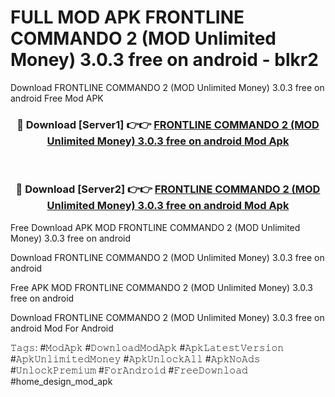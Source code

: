 # FULL MOD APK FRONTLINE COMMANDO 2 (MOD Unlimited Money) 3.0.3 free on android - blkr2
Download FRONTLINE COMMANDO 2 (MOD Unlimited Money) 3.0.3 free on android Free Mod APK

<div align="center">
<h3>🔴 Download [Server1] 👉👉 <a href="https://apk-comot.site?title=FRONTLINE_COMMANDO_2_(MOD_Unlimited_Money)_3.0.3_free_on_android">FRONTLINE COMMANDO 2 (MOD Unlimited Money) 3.0.3 free on android Mod Apk</a></h3><br>

<h3>🔴 Download [Server2] 👉👉 <a href="https://apk-comot.site?title=FRONTLINE_COMMANDO_2_(MOD_Unlimited_Money)_3.0.3_free_on_android">FRONTLINE COMMANDO 2 (MOD Unlimited Money) 3.0.3 free on android Mod Apk</a></h3>
</div>


Free Download APK MOD FRONTLINE COMMANDO 2 (MOD Unlimited Money) 3.0.3 free on android

Download FRONTLINE COMMANDO 2 (MOD Unlimited Money) 3.0.3 free on android 

Free APK MOD FRONTLINE COMMANDO 2 (MOD Unlimited Money) 3.0.3 free on android 

Download FRONTLINE COMMANDO 2 (MOD Unlimited Money) 3.0.3 free on android Mod For Android

𝚃𝚊𝚐𝚜: #𝙼𝚘𝚍𝙰𝚙𝚔 #𝙳𝚘𝚠𝚗𝚕𝚘𝚊𝚍𝙼𝚘𝚍𝙰𝚙𝚔 #𝙰𝚙𝚔𝙻𝚊𝚝𝚎𝚜𝚝𝚅𝚎𝚛𝚜𝚒𝚘𝚗 #𝙰𝚙𝚔𝚄𝚗𝚕𝚒𝚖𝚒𝚝𝚎𝚍𝙼𝚘𝚗𝚎𝚢 #𝙰𝚙𝚔𝚄𝚗𝚕𝚘𝚌𝚔𝙰𝚕𝚕 #𝙰𝚙𝚔𝙽𝚘𝙰𝚍𝚜 #𝚄𝚗𝚕𝚘𝚌𝚔𝙿𝚛𝚎𝚖𝚒𝚞𝚖 #𝙵𝚘𝚛𝙰𝚗𝚍𝚛𝚘𝚒𝚍 #𝙵𝚛𝚎𝚎𝙳𝚘𝚠𝚗𝚕𝚘𝚊𝚍 #home_design_mod_apk